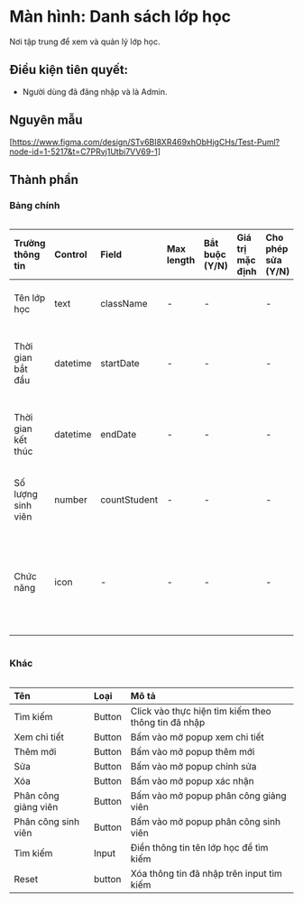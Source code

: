# Màn hình: Danh sách lớp học
Nơi tập trung để xem và quản lý lớp học.

## Điều kiện tiên quyết:

- Người dùng đã đăng nhập và là Admin.

## Nguyên mẫu
[https://www.figma.com/design/STv6BI8XR469xhObHjgCHs/Test-Puml?node-id=1-5217&t=C7PRvj1Utbi7VV69-1]

## Thành phần

### Bảng chính

<div style="overflow-x:auto">

| Trường thông tin   | Control  | Field        | Max length | Bắt buộc (Y/N) | Giá trị mặc định | Cho phép sửa (Y/N) | Mô tả                                      |
| :----------------- | :------- | :----------- | :--------- | :------------- | :--------------- | :----------------- | :----------------------------------------- |
| Tên lớp học        | text     | className    | -          | -              |                  | -                  | Thông tin tên lớp học                      |
| Thời gian bắt đầu  | datetime | startDate    | -          | -              |                  | -                  | Thời gian bắt đầu lớp học                  |
| Thời gian kết thúc | datetime | endDate      | -          | -              |                  | -                  | Thời gian kết thúc lớp học                 |
| Số lượng sinh viên | number   | countStudent | -          | -              |                  | -                  | Tổng số lượng sinh viên                    |
| Chức năng          | icon     | -            | -          | -              |                  | -                  | Click vao hien thi danh sách nut chuc nang |


</div>

### Khác

<div style="overflow-x:auto">

| Tên                  | Loại   | Mô tả                                               |
| :------------------- | :----- | :-------------------------------------------------- |
| Tìm kiếm             | Button | Click vào thực hiện tìm kiếm theo thông tin đã nhập |
| Xem chi tiết         | Button | Bấm vào mở popup xem chi tiết                       |
| Thêm mới             | Button | Bấm vào mở popup thêm mới                           |
| Sửa                  | Button | Bấm vào mở popup chỉnh sửa                          |
| Xóa                  | Button | Bấm vào mở popup xác nhận                           |
| Phân công giảng viên | Button | Bấm vào mở popup phân công giảng viên               |
| Phân công sinh viên  | Button | Bấm vào mở popup phân công sinh viên                |
| Tìm kiếm             | Input  | Điền thông tin tên lớp học để tìm kiếm              |
| Reset                | button | Xóa thông tin đã nhập trên input tìm kiếm           |

</div>

